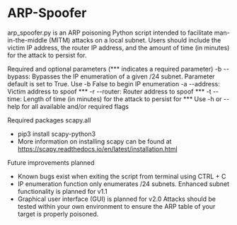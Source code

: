 # ARP-Spoofer
arp_spoofer.py is an ARP poisoning Python script intended to facilitate man-in-the-middle (MITM) attacks on a local subnet.
Users should include the victim IP address, the router IP address, and the amount of time (in minutes) for the attack to persist for.
  
Required and optional parameters (*** indicates a required parameter)
  -b --bypass: Bypasses the IP enumeration of a given /24 subnet. Parameter default is set to True. Use -b False to begin IP enumeration
  -a --address: Victim address to spoof ***
  -r --router: Router address to spoof ***
  -t --time: Length of time (in minutes) for the attack to persist for *** 
  Use -h or --help for all available and/or required flags

Required packages
scapy.all
  - pip3 install scapy-python3
  - More information on installing scapy can be found at https://scapy.readthedocs.io/en/latest/installation.html
  
Future improvements planned
  - Known bugs exist when exiting the script from terminal using CTRL + C
  - IP enumeration function only enumerates /24 subnets. Enhanced subnet functionality is planned for v1.1
  - Graphical user interface (GUI) is planned for v2.0
Attacks should be tested within your own environment to ensure the ARP table of your target is properly poisoned.

